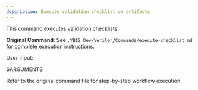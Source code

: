 ```yaml
---
description: Execute validation checklist on artifacts
---
```


This command executes validation checklists.

**Original Command**: See `.YBIS_Dev/Veriler/Commands/execute-checklist.md` for complete execution instructions.

User input:

$ARGUMENTS

Refer to the original command file for step-by-step workflow execution.
